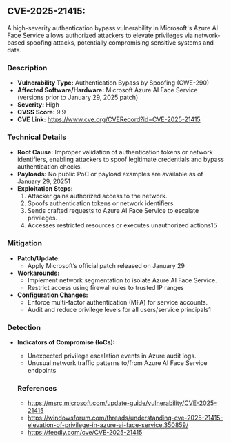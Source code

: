 ## CVE-2025-21415:
A high-severity authentication bypass vulnerability in Microsoft's Azure AI Face Service allows authorized attackers to elevate privileges via network-based spoofing attacks, potentially compromising sensitive systems and data.

### Description
- **Vulnerability Type:** Authentication Bypass by Spoofing (CWE-290)
- **Affected Software/Hardware:** Microsoft Azure AI Face Service (versions prior to January 29, 2025 patch)
- **Severity:** High
- **CVSS Score:** 9.9
- **CVE Link:** https://www.cve.org/CVERecord?id=CVE-2025-21415

### Technical Details
- **Root Cause:** Improper validation of authentication tokens or network identifiers, enabling attackers to spoof legitimate credentials and bypass authentication checks.
- **Payloads:** No public PoC or payload examples are available as of January 29, 20251
- **Exploitation Steps:**
  1. Attacker gains authorized access to the network.
  2. Spoofs authentication tokens or network identifiers.
  3. Sends crafted requests to Azure AI Face Service to escalate privileges.
  4. Accesses restricted resources or executes unauthorized actions15

### Mitigation
- **Patch/Update:**
  - Apply Microsoft’s official patch released on January 29
- **Workarounds:** 
  - Implement network segmentation to isolate Azure AI Face Service.
  - Restrict access using firewall rules to trusted IP ranges
- **Configuration Changes:**
  - Enforce multi-factor authentication (MFA) for service accounts.
  - Audit and reduce privilege levels for all users/service principals1


### Detection
- **Indicators of Compromise (IoCs):**
  - Unexpected privilege escalation events in Azure audit logs.
  - Unusual network traffic patterns to/from Azure AI Face Service endpoints

  ### References
  - https://msrc.microsoft.com/update-guide/vulnerability/CVE-2025-21415
  - https://windowsforum.com/threads/understanding-cve-2025-21415-elevation-of-privilege-in-azure-ai-face-service.350859/
  - https://feedly.com/cve/CVE-2025-21415
